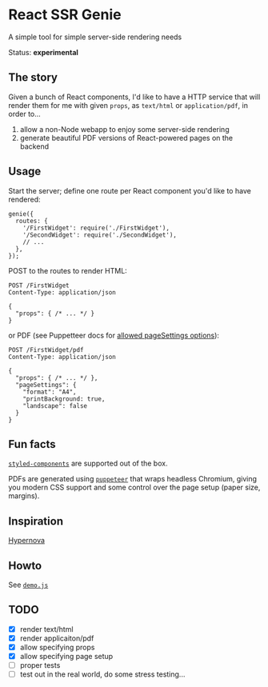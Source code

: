 # React SSR Genie

A simple tool for simple server-side rendering needs

Status: **experimental**

## The story

Given a bunch of React components, I'd like to have a HTTP service that will render them for me with given `props`, as `text/html` or `application/pdf`, in order to...

1. allow a non-Node webapp to enjoy some server-side rendering
2. generate beautiful PDF versions of React-powered pages on the backend

## Usage

Start the server; define one route per React component you'd like to have rendered:

    genie({
      routes: {
        '/FirstWidget': require('./FirstWidget'),
        '/SecondWidget': require('./SecondWidget'),
        // ...
      },
    });

POST to the routes to render HTML:

    POST /FirstWidget
    Content-Type: application/json

    {
      "props": { /* ... */ }
    }

or PDF (see Puppetteer docs for [allowed pageSettings options](https://github.com/GoogleChrome/puppeteer/blob/master/docs/api.md#pagepdfoptions)):

    POST /FirstWidget/pdf
    Content-Type: application/json

    {
      "props": { /* ... */ },
      "pageSettings": {
        "format": "A4",
        "printBackground: true,
        "landscape": false
      }
    }

## Fun facts

[`styled-components`][styled-components] are supported out of the box.

PDFs are generated using [`puppeteer`][puppeteer] that wraps headless Chromium, giving you modern CSS support and some control over the page setup (paper size, margins).

## Inspiration

[Hypernova][hypernova]

## Howto

See [`demo.js`][demo]

## TODO

* [x] render text/html
* [x] render applicaiton/pdf
* [x] allow specifying props
* [x] allow specifying page setup
* [ ] proper tests
* [ ] test out in the real world, do some stress testing...

[demo]: demo/demo.js
[puppeteer]: https://github.com/GoogleChrome/puppeteer/
[styled-components]: https://www.styled-components.com/
[hypernova]: https://github.com/airbnb/hypernova
